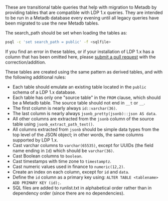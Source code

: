 
These are transitional table queries that help with migration to
Metadb by providing tables that are compatible with LDP 1.x queries.
They are intended to be run in a Metadb database every evening until
all legacy queries have been migrated to use the new Metadb tables.

The search_path should be set when loading the tables as:

```bash
psql -c 'set search_path = public' -f <sqlfile>
```

If you find an error in these tables, or if your installation of LDP
1.x has a column that has been omitted here, please [submit a pull
request](../CONTRIBUTING.md) with the correction/addition.

These tables are created using the same pattern as derived tables, and
with the following additional rules:

* Each table should emulate an existing table located in the `public`
  schema of a LDP 1.x database.
* Each table has only one "source table" in the `FROM` clause, which
  should be a Metadb table.  The source table should not end in `__t`
  or `__`.
* The first column is nearly always `id::varchar(36)`.
* The last column is nearly always `jsonb_pretty(jsonb)::json AS
  data`.
* All other columns are extracted from the `jsonb` column of the
  source table using `jsonb_extract_path_text()`.
* All columns extracted from `jsonb` should be simple data types from
  the top level of the JSON object; in other words, the same columns
  supported by LDP 1.x.
* Cast varchar columns to `varchar(65535)`, except for UUIDs (the
  field name ending in `Id`) which should be `varchar(36)`.
* Cast Boolean columns to `boolean`.
* Cast timestamps with time zone to `timestamptz`.
* Cast numeric values used in finance to `numeric(12,2)`.
* Create an index on each column, except for `id` and `data`.
* Define the `id` column as a primary key using: `ALTER TABLE
  <tablename> ADD PRIMARY KEY (id);`.
* SQL files are added to runlist.txt in alphabetical order rather than
  in dependency order (since there are no dependencies).
